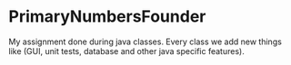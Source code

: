 # PrimaryNumbersFounder
My assignment done during java classes. Every class we add new things like (GUI, unit tests, database and other java specific features).
